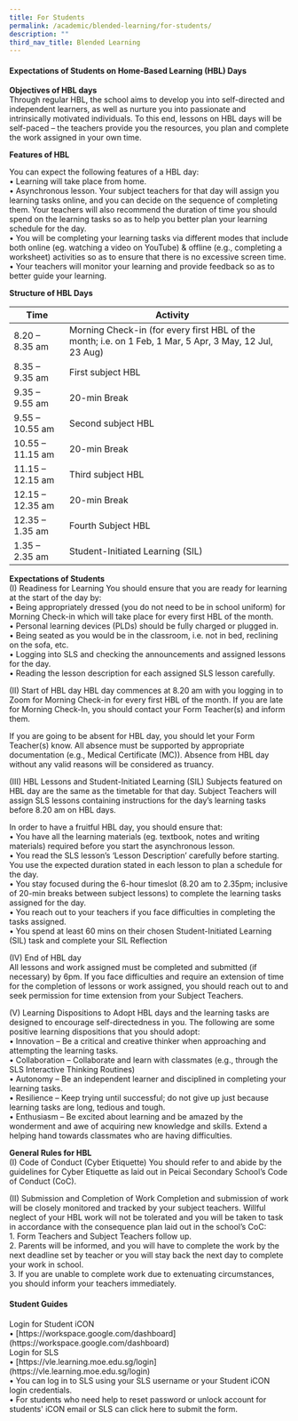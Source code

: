 ```yaml
---
title: For Students
permalink: /academic/blended-learning/for-students/
description: ""
third_nav_title: Blended Learning
---
```

<h4><strong>Expectations of Students on Home-Based Learning (HBL) Days</strong></h4>
<b>Objectives of HBL days</b><br />
Through regular HBL, the school aims to develop you into self-directed and independent learners, as well as nurture you into passionate and intrinsically motivated individuals. To this end, lessons on HBL days will be self-paced – the teachers provide you the resources, you plan and complete the work  assigned in your own time.<br />

<b>Features of HBL</b><br />

You can expect the following features of a HBL day:<br />
•	Learning will take place from home.<br />
•	Asynchronous lesson. Your subject teachers for that day will assign you learning tasks online, and you can decide on the sequence of completing them. Your teachers will also recommend the duration of time you should spend on the learning tasks so as to help you better plan your learning schedule for the day.<br />
•	You will be completing your learning tasks via different modes that include both online (eg. watching a video on YouTube) & offline (e.g., completing a worksheet) activities so as to ensure that there is no excessive screen time.<br />
•	Your teachers will monitor your learning and provide feedback so as to better guide your learning.<br />

<b>Structure of HBL Days</b><br />


| Time | Activity | |
| ----------- | -------- | -------- |
| 8.20 – 8.35 am    | Morning Check-in (for every first HBL of the month; i.e. on 1 Feb, 1 Mar, 5 Apr, 3 May, 12 Jul, 23 Aug)    |     |
8.35 – 9.35 am   | First subject HBL    |     |
9.35 – 9.55 am   | 20-min Break    |     |
9.55 – 10.55 am   | Second subject HBL    |     |
10.55 – 11.15 am   | 20-min Break    |     |
11.15 – 12.15 am    | Third subject HBL    |     |
12.15 – 12.35 am      | 20-min Break    |     |
12.35 – 1.35 am      | Fourth Subject HBL    |     |
1.35 – 2.35 am     | Student-Initiated Learning (SIL)    |     |<br /> 

<b>Expectations of Students</b><br />
	(I)	Readiness for Learning
You should ensure that you are ready for learning at the start of the day by:<br />
•	Being appropriately dressed (you do not need to be in school uniform) for Morning Check-in which will take place for every first HBL of the month.<br /> 
•	Personal learning devices (PLDs) should be fully charged or plugged in.<br />
•	Being seated as you would be in the classroom, i.e. not in bed, reclining on the sofa, etc.<br />
•	Logging into SLS and checking the announcements and assigned lessons for the day.<br />
•	Reading the lesson description for each assigned SLS lesson carefully.<br />

(II)	Start of HBL day
HBL day commences at 8.20 am with you logging in to Zoom for Morning Check-in for every first HBL of the month. If you are late for Morning Check-In, you should contact your Form Teacher(s) and inform them.<br/>

If you are going to be absent for HBL day, you should let your Form Teacher(s) know. All absence must be supported by appropriate documentation (e.g., Medical Certificate (MC)). Absence from
HBL day without any valid reasons will be considered as truancy.<br/>

(III)	HBL Lessons and Student-Initiated Learning (SIL)
Subjects featured on HBL day are the same as the timetable for that day. Subject Teachers will
assign SLS lessons containing instructions for the day’s learning tasks before 8.20 am on HBL days.<br/>

In order to have a fruitful HBL day, you should ensure that:<br/>
•	You have all the learning materials (eg. textbook, notes and writing materials) required before you start the asynchronous lesson.<br/>
•	You read the SLS lesson’s ‘Lesson Description’ carefully before starting. You use the expected duration stated in each lesson to plan a schedule for the day.<br/>
•	You stay focused during the 6-hour timeslot (8.20 am to 2.35pm; inclusive of 20-min breaks between subject lessons) to complete the learning tasks assigned for the day.<br/>
•	You reach out to your teachers if you face difficulties in completing the tasks assigned.<br/>
• You spend at least 60 mins on their chosen Student-Initiated Learning (SIL) task and complete your SIL Reflection<br/>

(IV)	End of HBL day<br/>
All lessons and work assigned must be completed and submitted (if necessary) by 6pm. If you face difficulties and require an extension of time for the completion of lessons or work assigned, you should reach out to and seek permission for time extension from your Subject Teachers.<br/>

(V)	Learning Dispositions to Adopt
HBL days and the learning tasks are designed to encourage self-directedness in you. The following are some positive learning dispositions that you should adopt:<br/>
•	Innovation – Be a critical and creative thinker when approaching and attempting the learning tasks. <br/>
•	Collaboration – Collaborate and learn with classmates (e.g., through the SLS Interactive Thinking Routines)<br/>
•	Autonomy – Be an independent learner and disciplined in completing your learning tasks.<br/>
•	Resilience – Keep trying until successful; do not give up just because learning tasks are long, tedious and tough. <br/>
•	Enthusiasm – Be excited about learning and be amazed by the wonderment and awe of acquiring new knowledge and skills. Extend a helping hand towards classmates who are having difficulties.<br/>

<b>General Rules for HBL</b><br />
(I)	Code of Conduct (Cyber Etiquette)
You should refer to and abide by the guidelines for Cyber Etiquette as laid out in Peicai Secondary School’s Code of Conduct (CoC).<br />

(II)	Submission and Completion of Work
Completion and submission of work will be closely monitored and tracked by your subject teachers. Willful neglect of your HBL work will not be tolerated and you will be taken to task in accordance with the consequence plan laid out in the school’s CoC:<br />1.	Form Teachers and Subject Teachers follow up.<br /> 2.	Parents will be informed, and you will have to complete the work by the next deadline set by teacher or you will stay back the next day to complete your work in school.<br />
3.	If you are unable to complete work due to extenuating circumstances, you should inform your teachers immediately.<br />

<h4><strong><b>Student Guides</b></strong></h4>
Login for Student iCON<br />
•	[https://workspace.google.com/dashboard](https://workspace.google.com/dashboard)<br />
Login for SLS<br />
•	[https://vle.learning.moe.edu.sg/login](https://vle.learning.moe.edu.sg/login)<br /> 
•	You can log in to SLS using your SLS username or your Student iCON login credentials.<br />
•	For students who need help to reset password or unlock account for students' iCON email or SLS can click here to submit the form.<br />